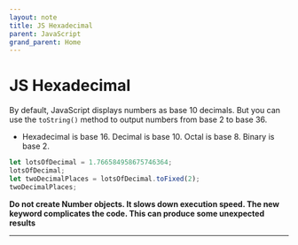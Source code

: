 ```yaml
---
layout: note
title: JS Hexadecimal
parent: JavaScript
grand_parent: Home
---
```


# JS Hexadecimal

By default, JavaScript displays numbers as base 10 decimals. But you can use the `toString()` method to output numbers from base 2 to base 36.

- Hexadecimal is base 16. Decimal is base 10. Octal is base 8. Binary is base 2.

```js
let lotsOfDecimal = 1.766584958675746364;
lotsOfDecimal;
let twoDecimalPlaces = lotsOfDecimal.toFixed(2);
twoDecimalPlaces;
```

**Do not create Number objects. It slows down execution speed. The new keyword complicates the code. This can produce some unexpected results**

---

